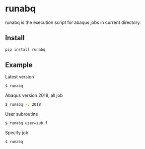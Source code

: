 # runabq

runabq is the execution script for abaqus jobs in current directory.


## Install

```sh
pip install runabq
```


## Example

Latest version

```sh
$ runabq
```

Abaqus version 2018, all job

```sh
$ runabq -v 2018
```

User subroutine

```sh
$ runabq user=sub.f
```

Specify job

```sh
$ runabq
```
